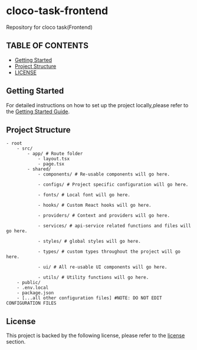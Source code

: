 # cloco-task-frontend
Repository for cloco task(Frontend)

## TABLE OF CONTENTS

- [Getting Started](#getting-started)
- [Project Structure](#project-structure)
- [LICENSE](#license)

## Getting Started
For detailed instructions on how to set up the project locally,please refer to the [Getting Started Guide](getting-started.md).

## Project Structure

```
- root
	- src/
		- app/ # Route folder
			- layout.tsx
			- page.tsx
		- shared/
			- components/ # Re-usable components will go here.

			- configs/ # Project specific configuration will go here.

			- fonts/ # Local font will go here.

			- hooks/ # Custom React hooks will go here.

			- providers/ # Context and providers will go here.

			- services/ # api-service related functions and files will go here.

			- styles/ # global styles will go here.

			- types/ # custom types throughout the project will go here.

			- ui/ # All re-usable UI components will go here.

			- utils/ # Utility functions will go here.
	- public/
	- .env.local
	- package.json
	- [...all other configuration files] #NOTE: DO NOT EDIT CONFIGURATION FILES
```

## License
This project is backed by the following license, please refer to the [license](LICENSE) section.
